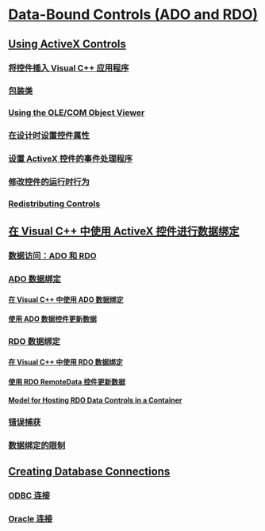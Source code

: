 # [Data-Bound Controls (ADO and RDO)](TocOutOfQuery)
## [Using ActiveX Controls](TocOutOfQuery)
### [将控件插入 Visual C++ 应用程序](inserting-the-control-into-a-visual-cpp-application.md)
### [包装类](wrapper-classes.md)
### [Using the OLE/COM Object Viewer](TocOutOfQuery)
### [在设计时设置控件属性](setting-control-properties-at-design-time.md)
### [设置 ActiveX 控件的事件处理程序](setting-event-handlers-on-activex-controls.md)
### [修改控件的运行时行为](modifying-a-control-s-run-time-behavior.md)
### [Redistributing Controls](TocOutOfQuery)
## [在 Visual C++ 中使用 ActiveX 控件进行数据绑定](databinding-with-activex-controls-in-visual-cpp.md)
### [数据访问：ADO 和 RDO](data-access-ado-and-rdo.md)
### [ADO 数据绑定](ado-databinding.md)
#### [在 Visual C++ 中使用 ADO 数据绑定](using-ado-databinding-in-visual-cpp.md)
#### [使用 ADO 数据控件更新数据](updating-data-with-the-ado-data-control.md)
### [RDO 数据绑定](rdo-databinding.md)
#### [在 Visual C++ 中使用 RDO 数据绑定](using-rdo-databinding-in-visual-cpp.md)
#### [使用 RDO RemoteData 控件更新数据](updating-data-with-the-rdo-remotedata-control.md)
#### [Model for Hosting RDO Data Controls in a Container](TocOutOfQuery)
### [错误捕获](error-trapping.md)
### [数据绑定的限制](limitations-of-databinding.md)
## [Creating Database Connections](TocOutOfQuery)
### [ODBC 连接](odbc-connections.md)
### [Oracle 连接](oracle-connections.md)
